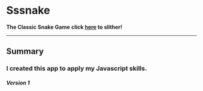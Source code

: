 # Sssnake

**The Classic Snake Game**   **click [here](https://qhub90.github.io/SnakeApp/) to slither!**




--------------------------------
## Summary

### I created this app to apply my Javascript skills. 



##### Version 1

